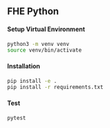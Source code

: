 ## FHE Python

#### Setup Virtual Environment

```bash
python3 -m venv venv
source venv/bin/activate
```

#### Installation

```bash
pip install -e .
pip install -r requirements.txt
```

#### Test

```bash
pytest
```